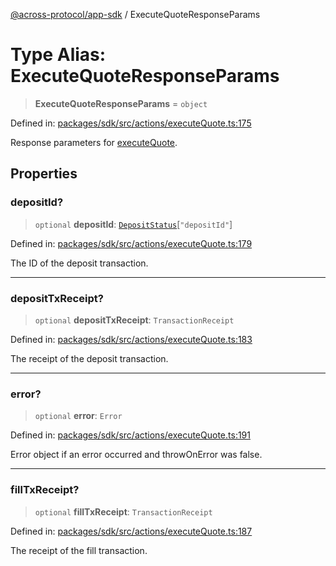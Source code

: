 [@across-protocol/app-sdk](../README.md) / ExecuteQuoteResponseParams

# Type Alias: ExecuteQuoteResponseParams

> **ExecuteQuoteResponseParams** = `object`

Defined in: [packages/sdk/src/actions/executeQuote.ts:175](https://github.com/across-protocol/toolkit/blob/6b29eb5487c0ac0b498f1f420b1793303bd8b70a/packages/sdk/src/actions/executeQuote.ts#L175)

Response parameters for [executeQuote](../functions/executeQuote.md).

## Properties

### depositId?

> `optional` **depositId**: [`DepositStatus`](DepositStatus.md)\[`"depositId"`\]

Defined in: [packages/sdk/src/actions/executeQuote.ts:179](https://github.com/across-protocol/toolkit/blob/6b29eb5487c0ac0b498f1f420b1793303bd8b70a/packages/sdk/src/actions/executeQuote.ts#L179)

The ID of the deposit transaction.

***

### depositTxReceipt?

> `optional` **depositTxReceipt**: `TransactionReceipt`

Defined in: [packages/sdk/src/actions/executeQuote.ts:183](https://github.com/across-protocol/toolkit/blob/6b29eb5487c0ac0b498f1f420b1793303bd8b70a/packages/sdk/src/actions/executeQuote.ts#L183)

The receipt of the deposit transaction.

***

### error?

> `optional` **error**: `Error`

Defined in: [packages/sdk/src/actions/executeQuote.ts:191](https://github.com/across-protocol/toolkit/blob/6b29eb5487c0ac0b498f1f420b1793303bd8b70a/packages/sdk/src/actions/executeQuote.ts#L191)

Error object if an error occurred and throwOnError was false.

***

### fillTxReceipt?

> `optional` **fillTxReceipt**: `TransactionReceipt`

Defined in: [packages/sdk/src/actions/executeQuote.ts:187](https://github.com/across-protocol/toolkit/blob/6b29eb5487c0ac0b498f1f420b1793303bd8b70a/packages/sdk/src/actions/executeQuote.ts#L187)

The receipt of the fill transaction.
